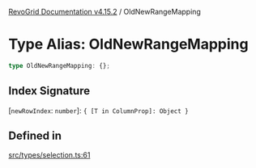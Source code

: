 [RevoGrid Documentation v4.15.2](README.md) / OldNewRangeMapping

# Type Alias: OldNewRangeMapping

```ts
type OldNewRangeMapping: {};
```

## Index Signature

 \[`newRowIndex`: `number`\]: `{ [T in ColumnProp]: Object }`

## Defined in

[src/types/selection.ts:61](https://github.com/revolist/revogrid/blob/30cfedca97f5b42c948bd2668fa87c350d2411bd/src/types/selection.ts#L61)
